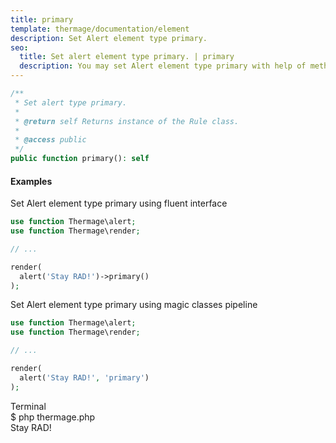 ```yaml
---
title: primary
template: thermage/documentation/element
description: Set Alert element type primary.
seo:
  title: Set alert element type primary. | primary
  description: You may set Alert element type primary with help of method primary
---
```


```php
/**
 * Set alert type primary.
 *
 * @return self Returns instance of the Rule class.
 *
 * @access public
 */
public function primary(): self
```

#### Examples

Set Alert element type primary using fluent interface
```php
use function Thermage\alert;
use function Thermage\render;

// ...

render(
  alert('Stay RAD!')->primary()
);
```

Set Alert element type primary using magic classes pipeline
```php
use function Thermage\alert;
use function Thermage\render;

// ...

render( 
  alert('Stay RAD!', 'primary')
);
```

<div class="terminal">
  <div class="terminal-header">Terminal</div>
  <div class="terminal-body">
    <div class="terminal-command">$ php thermage.php</div>
    <div class="el-alert el-alert--primary">Stay RAD!</div>
  </div>
</div>